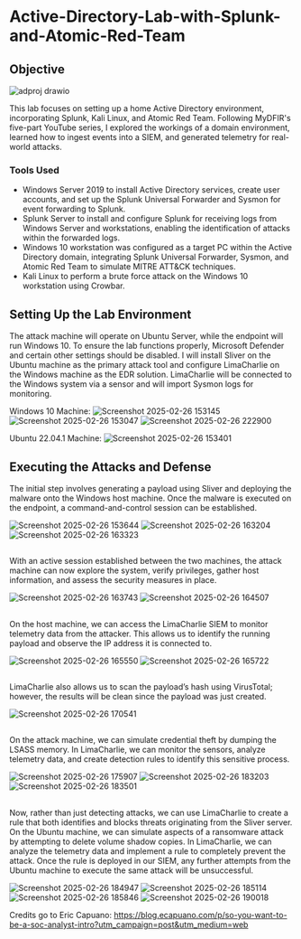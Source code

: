 # Active-Directory-Lab-with-Splunk-and-Atomic-Red-Team

## Objective
![adproj drawio](https://github.com/user-attachments/assets/ac36a5aa-0f0b-48b4-8e83-d64839c075a3)

This lab focuses on setting up a home Active Directory environment, incorporating Splunk, Kali Linux, and Atomic Red Team. Following MyDFIR's five-part YouTube series, I explored the workings of a domain environment, learned how to ingest events into a SIEM, and generated telemetry for real-world attacks.

### Tools Used
- Windows Server 2019 to install Active Directory services, create user accounts, and set up the Splunk Universal Forwarder and Sysmon for event forwarding to Splunk.
- Splunk Server to install and configure Splunk for receiving logs from Windows Server and workstations, enabling the identification of attacks within the forwarded logs.
- Windows 10 workstation was configured as a target PC within the Active Directory domain, integrating Splunk Universal Forwarder, Sysmon, and Atomic Red Team to simulate MITRE ATT&CK techniques.
- Kali Linux to perform a brute force attack on the Windows 10 workstation using Crowbar.

## Setting Up the Lab Environment
The attack machine will operate on Ubuntu Server, while the endpoint will run Windows 10. To ensure the lab functions properly, Microsoft Defender and certain other settings should be disabled. I will install Sliver on the Ubuntu machine as the primary attack tool and configure LimaCharlie on the Windows machine as the EDR solution. LimaCharlie will be connected to the Windows system via a sensor and will import Sysmon logs for monitoring.

Windows 10 Machine:
![Screenshot 2025-02-26 153145](https://github.com/user-attachments/assets/7487f87b-1ceb-40d3-aab3-d2e280fb45d7)
![Screenshot 2025-02-26 153047](https://github.com/user-attachments/assets/44bd0e1c-a73a-4e4a-9d43-32ad1cf3ed86)
![Screenshot 2025-02-26 222900](https://github.com/user-attachments/assets/54cc7fb8-e657-4934-a4a9-40d561a4eba7)

Ubuntu 22.04.1 Machine:
![Screenshot 2025-02-26 153401](https://github.com/user-attachments/assets/6c1bf824-b08f-414f-ad78-0a5e5b373a67)

## Executing the Attacks and Defense
The initial step involves generating a payload using Sliver and deploying the malware onto the Windows host machine. Once the malware is executed on the endpoint, a command-and-control session can be established.

![Screenshot 2025-02-26 153644](https://github.com/user-attachments/assets/41f0425c-6550-4e3a-94e2-cbb6d017f8a5)
![Screenshot 2025-02-26 163204](https://github.com/user-attachments/assets/b14a54e4-f075-4c1f-9574-6c32d35aef2e)
![Screenshot 2025-02-26 163323](https://github.com/user-attachments/assets/82dfb904-132f-4ddd-81b8-7d21c52794a8)

##
With an active session established between the two machines, the attack machine can now explore the system, verify privileges, gather host information, and assess the security measures in place.

![Screenshot 2025-02-26 163743](https://github.com/user-attachments/assets/f24444f6-ecff-4683-912b-293daddd9baa)
![Screenshot 2025-02-26 164507](https://github.com/user-attachments/assets/a839a91e-ab8e-4ac2-9e63-dee9e454db8e)

##
On the host machine, we can access the LimaCharlie SIEM to monitor telemetry data from the attacker. This allows us to identify the running payload and observe the IP address it is connected to.

![Screenshot 2025-02-26 165550](https://github.com/user-attachments/assets/00ecb088-b31e-4505-ae07-88500b85a26e)
![Screenshot 2025-02-26 165722](https://github.com/user-attachments/assets/8771cd25-ed1e-46bb-8375-b27e5ce1020f)

##
LimaCharlie also allows us to scan the payload’s hash using VirusTotal; however, the results will be clean since the payload was just created.

![Screenshot 2025-02-26 170541](https://github.com/user-attachments/assets/59486287-f89e-4359-86b4-ec9a6e03f6d0)

##
On the attack machine, we can simulate credential theft by dumping the LSASS memory. In LimaCharlie, we can monitor the sensors, analyze telemetry data, and create detection rules to identify this sensitive process.

![Screenshot 2025-02-26 175907](https://github.com/user-attachments/assets/ead3fef0-592d-4cd6-8f2c-fb75a45f8910)
![Screenshot 2025-02-26 183203](https://github.com/user-attachments/assets/158e14fb-038d-47f9-91b5-44cf39af41d4)
![Screenshot 2025-02-26 183501](https://github.com/user-attachments/assets/6482ce54-c632-4e57-b2e9-67172a10c9c2)

##
Now, rather than just detecting attacks, we can use LimaCharlie to create a rule that both identifies and blocks threats originating from the Sliver server. On the Ubuntu machine, we can simulate aspects of a ransomware attack by attempting to delete volume shadow copies. In LimaCharlie, we can analyze the telemetry data and implement a rule to completely prevent the attack. Once the rule is deployed in our SIEM, any further attempts from the Ubuntu machine to execute the same attack will be unsuccessful.

![Screenshot 2025-02-26 184947](https://github.com/user-attachments/assets/5515cac7-729e-48f8-8593-164e5cb03b83)
![Screenshot 2025-02-26 185114](https://github.com/user-attachments/assets/624a8ba7-30f2-4a37-b62b-b57c286aa55d)
![Screenshot 2025-02-26 185846](https://github.com/user-attachments/assets/f98b41bc-f92e-4ee8-b335-0664d26097f0)
![Screenshot 2025-02-26 190018](https://github.com/user-attachments/assets/5052adff-e260-48e4-acce-9e4d3287ec05)

Credits go to Eric Capuano: <https://blog.ecapuano.com/p/so-you-want-to-be-a-soc-analyst-intro?utm_campaign=post&utm_medium=web>


